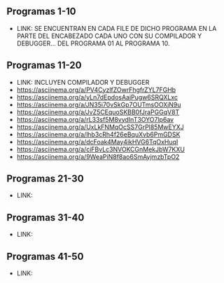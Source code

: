 ## Programas 1-10
- LINK: SE ENCUENTRAN EN CADA FILE DE DICHO PROGRAMA EN LA PARTE DEL ENCABEZADO CADA UNO CON SU COMPILADOR Y DEBUGGER... DEL PROGRAMA 01 AL PROGRAMA 10.

## Programas 11-20
- LINK: INCLUYEN COMPILADOR Y DEBUGGER
- https://asciinema.org/a/PV4CyzlfZOwrFhgfrZYL7FGHb
- https://asciinema.org/a/yLn7dEpdosAajPugw6SRQXLxc
- https://asciinema.org/a/JN35i70vSkGp7OUTmsOOXjN9u
- https://asciinema.org/a/JvZ5CEquoSKBB0fJraPGGqV8T
- https://asciinema.org/a/rL33sf5M8vydInT3OYO7lp6av
- https://asciinema.org/a/UxLkFNMqOcSS7GrPl85MwEYXJ
- https://asciinema.org/a/lhb3cRh4f26eBquXvb6PmGDSK
- https://asciinema.org/a/dcFoak4May4ikHVG6TqOxHuqI
- https://asciinema.org/a/ciFBvLc3NVOKCGnMekJbW7KXU
- https://asciinema.org/a/9WeaPiN8f8ao6SmAyjmzbTpO2

## Programas 21-30
- LINK:

## Programas 31-40
- LINK:

## Programas 41-50
- LINK:
